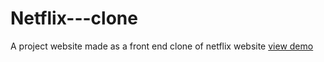 # Netflix---clone
A project  website made as a front end clone of netflix website
[view demo](https://sindhuinti.github.io/Netflix---clone/)
